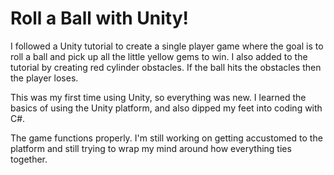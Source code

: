 # Roll a Ball with Unity!

I followed a Unity tutorial to create a single player game where the goal is to roll
a ball and pick up all the little yellow gems to win. I also added to the tutorial by creating
red cylinder obstacles. If the ball hits the obstacles then the player loses.

This was my first time using Unity, so everything was new. I learned the basics of using the 
Unity platform, and also dipped my feet into coding with C#. 

The game functions properly. I'm still working on getting accustomed to the platform and still trying 
to wrap my mind around how everything ties together. 
